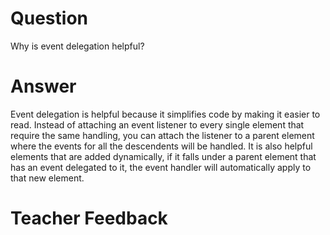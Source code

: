 # Question
Why is event delegation helpful?

# Answer
Event delegation is helpful because it simplifies code by making it easier to read. Instead of attaching an event listener to every single element that require the same handling, you can attach the listener to a parent element where the events for all the descendents will be handled. It is also helpful elements that are added dynamically, if it falls under a parent element that has an event delegated to it, the event handler will automatically apply to that new element.

# Teacher Feedback